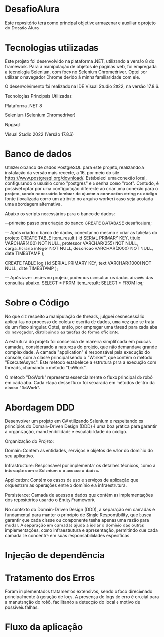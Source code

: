 # DesafioAlura
Este repositório terá como principal objetivo armazenar e auxiliar o projeto do Desafio Alura

# Tecnologias utilizadas
Este projeto foi desenvolvido na plataforma .NET, utilizando a versão 8 do framework. Para a manipulação de objetos de páginas web, foi empregada a tecnologia Selenium, com foco no Selenium Chromedriver. Optei por utilizar o navegador Chrome devido à minha familiaridade com ele.


O desenvolvimento foi realizado na IDE Visual Studio 2022, na versão 17.8.6.

Tecnologias Principais Utilizadas:

Plataforma .NET 8

Selenium (Selenium Chromedriver)

Npgsql

Visual Studio 2022 (Versão 17.8.6)

# Banco de dados

Utilizei o banco de dados PostgreSQL para este projeto, realizando a instalação da versão 
mais recente, a 16, por meio do site https://www.postgresql.org/download/. Estabeleci 
uma conexão local, configurando o usuário como "postgres" e a senha como "root".
Contudo, é possível optar por uma configuração diferente ao criar uma conexão para o 
projeto, sendo necessário lembrar de ajustar a connection string no código-fonte 
(localizada como um atributo no arquivo worker) caso seja adotada uma abordagem 
alternativa.

Abaixo os scripts necessários para o banco de dados:

--primeiro passo pra criação do banco
CREATE DATABASE desafioalura;

-- Após criado o banco de dados, conectar no mesmo e criar as tabelas do projeto
CREATE TABLE item_result (
  id SERIAL PRIMARY KEY,
  titulo VARCHAR(400) NOT NULL,
  professor VARCHAR(255) NOT NULL,
  carga_horaria integer NOT NULL,
  descricao VARCHAR(2000) NOT NULL,	
  date TIMESTAMP
);

CREATE TABLE log (
  id SERIAL PRIMARY KEY,
  text VARCHAR(1000) NOT NULL,
  date TIMESTAMP
);

-- Após fazer testes no projeto, podemos consultar os dados através das consultas abaixo.
SELECT * FROM item_result;
SELECT * FROM log;


# Sobre o Código

No que diz respeito à manipulação de threads, julguei desnecessário aplicá-las no 
processo de coleta e escrita de dados, uma vez que se trata de um fluxo singular. Optei, 
então, por empregar uma thread para cada aba do navegador, distribuindo as tarefas de
forma eficiente.

A estrutura do projeto foi concebida de maneira simplificada em poucas camadas, 
considerando a natureza do projeto, que não demandava grande complexidade. A 
camada "application" é responsável pela execução do console, com a classe principal 
sendo o "Worker", que contém o método "ExecuteAsync". Este método estabelece a 
estrutura para a execução com threads, chamando o método "DoWork".

O método "DoWork" representa essencialmente o fluxo principal do robô em cada aba. 
Cada etapa desse fluxo foi separada em métodos dentro da classe "DoWork". 


# Abordagem DDD
Desenvolver um projeto em C# utilizando Selenium e respeitando os princípios do Domain-Driven Design (DDD) é uma boa prática para garantir a organização, manutenibilidade e escalabilidade do código.

Organização do Projeto:

Domain: Contém as entidades, serviços e objetos de valor do domínio do seu aplicativo.

Infrastructure: Responsável por implementar os detalhes técnicos, como a interação com o Selenium e o acesso a dados.

Application: Contém os casos de uso e serviços de aplicação que orquestram as operações entre o domínio e a infraestrutura.

Persistence: Camada de acesso a dados que contém as implementações dos repositórios usando o Entity Framework.

No contexto do Domain-Driven Design (DDD), a separação em camadas é fundamental para manter o princípio de Single Responsibility, que busca garantir que cada classe ou componente tenha apenas uma razão para mudar. A separação em camadas ajuda a isolar o domínio das outras implementações, como infraestrutura e apresentação, permitindo que cada camada se concentre em suas responsabilidades específicas.

# Injeção de dependência

# Tratamento dos Erros
Foram implementados tratamentos extensivos, sendo o foco direcionado principalmente à 
geração de logs. A presença de logs de erro é crucial para a manutenção do robô, 
facilitando a detecção do local e motivo de possíveis falhas.

# Fluxo da aplicação
